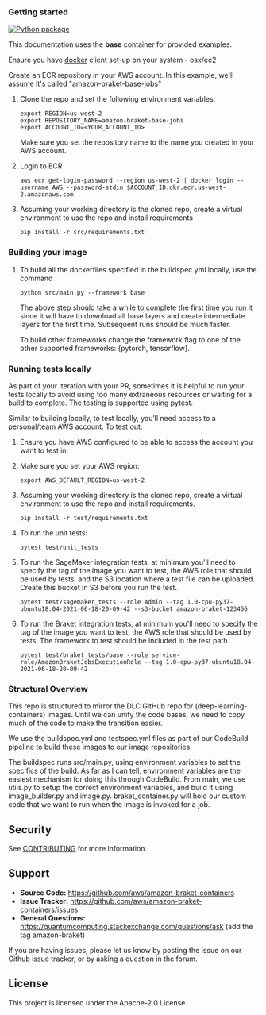 ### Getting started

[![Python package](https://github.com/aws/amazon-braket-containers/actions/workflows/python-package.yml/badge.svg)](https://github.com/aws/amazon-braket-containers/actions/workflows/python-package.yml)

This documentation uses the **base** container for provided examples.

Ensure you have [docker](https://docs.docker.com/get-docker/) client set-up on your system - osx/ec2

Create an ECR repository in your AWS account. In this example, we'll assume it's called "amazon-braket-base-jobs"

1. Clone the repo and set the following environment variables:
    ```shell script
    export REGION=us-west-2
    export REPOSITORY_NAME=amazon-braket-base-jobs
    export ACCOUNT_ID=<YOUR_ACCOUNT_ID>
    ```
   Make sure you set the repository name to the name you created in your AWS account.

2. Login to ECR
    ```shell script
    aws ecr get-login-password --region us-west-2 | docker login --username AWS --password-stdin $ACCOUNT_ID.dkr.ecr.us-west-2.amazonaws.com
    ``` 

3. Assuming your working directory is the cloned repo, create a virtual environment to use the repo and install
   requirements
    ```shell script
    pip install -r src/requirements.txt
    ``` 

### Building your image

1. To build all the dockerfiles specified in the buildspec.yml locally, use the command
    ```shell script
    python src/main.py --framework base
    ``` 
   The above step should take a while to complete the first time you run it since it will have to download all base
   layers and create intermediate layers for the first time. Subsequent runs should be much faster.

   To build other frameworks change the framework flag to one of the other supported frameworks: {pytorch, tensorflow}.

### Running tests locally

As part of your iteration with your PR, sometimes it is helpful to run your tests locally to avoid using too many
extraneous resources or waiting for a build to complete. The testing is supported using pytest.

Similar to building locally, to test locally, you’ll need access to a personal/team AWS account. To test out:

1. Ensure you have AWS configured to be able to access the account you want to test in.

2. Make sure you set your AWS region:
    ```shell script
    export AWS_DEFAULT_REGION=us-west-2
    ```

3. Assuming your working directory is the cloned repo, create a virtual environment to use the repo and install
   requirements.
    ```shell script
    pip install -r test/requirements.txt
    ```

4. To run the unit tests:
    ```shell script
    pytest test/unit_tests
    ```    

5. To run the SageMaker integration tests, at minimum you'll need to specify the tag of the image you want to test, the
   AWS role that should be used by tests, and the S3 location where a test file can be uploaded. Create this bucket in
   S3 before you run the test.
    ```shell script
    pytest test/sagemaker_tests --role Admin --tag 1.0-cpu-py37-ubuntu18.04-2021-06-18-20-09-42 --s3-bucket amazon-braket-123456
    ```

6. To run the Braket integration tests, at minimum you'll need to specify the tag of the image you want to test, the AWS
   role that should be used by tests. The framework to test should be included in the test path.
    ```shell script
    pytest test/braket_tests/base --role service-role/AmazonBraketJobsExecutionRole --tag 1.0-cpu-py37-ubuntu18.04-2021-06-18-20-09-42
    ```

### Structural Overview

This repo is structured to mirror the DLC GitHub repo for (deep-learning-containers) images. Until we can unify the code
bases, we need to copy much of the code to make the transition easier.

We use the buildspec.yml and testspec.yml files as part of our CodeBuild pipeline to build these images to our image
repositories.

The buildspec runs src/main.py, using environment variables to set the specifics of the build. As far as I can tell,
environment variables are the easiest mechanism for doing this through CodeBuild. From main, we use utils.py to setup
the correct environment variables, and build it using image_builder.py and image.py. braket_container.py will hold our
custom code that we want to run when the image is invoked for a job.

## Security

See [CONTRIBUTING](CONTRIBUTING.md#security-issue-notifications) for more information.

## Support

- **Source Code:** https://github.com/aws/amazon-braket-containers
- **Issue Tracker:** https://github.com/aws/amazon-braket-containers/issues
- **General Questions:** https://quantumcomputing.stackexchange.com/questions/ask (add the tag amazon-braket)

If you are having issues, please let us know by posting the issue on our Github issue tracker, or
by asking a question in the forum.

## License

This project is licensed under the Apache-2.0 License.

